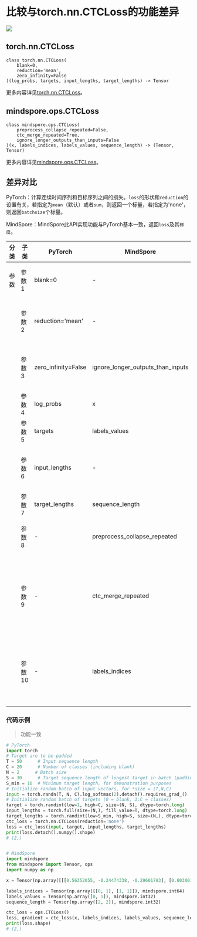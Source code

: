 # 比较与torch.nn.CTCLoss的功能差异

<a href="https://gitee.com/mindspore/docs/blob/master/docs/mindspore/source_zh_cn/note/api_mapping/pytorch_diff/CTCLoss.md" target="_blank"><img src="https://mindspore-website.obs.cn-north-4.myhuaweicloud.com/website-images/master/resource/_static/logo_source.png"></a>

## torch.nn.CTCLoss

```text
class torch.nn.CTCLoss(
    blank=0,
    reduction='mean',
    zero_infinity=False
)(log_probs, targets, input_lengths, target_lengths) -> Tensor
```

更多内容详见[torch.nn.CTCLoss](https://pytorch.org/docs/1.8.1/generated/torch.nn.CTCLoss.html)。

## mindspore.ops.CTCLoss

```text
class mindspore.ops.CTCLoss(
    preprocess_collapse_repeated=False,
    ctc_merge_repeated=True,
    ignore_longer_outputs_than_inputs=False
)(x, labels_indices, labels_values, sequence_length) -> (Tensor, Tensor)
```

更多内容详见[mindspore.ops.CTCLoss](https://www.mindspore.cn/docs/zh-CN/master/api_python/ops/mindspore.ops.CTCLoss.html)。

## 差异对比

PyTorch：计算连续时间序列和目标序列之间的损失。`loss`的形状和`reduction`的设置有关，若指定为`mean`（默认）或者`sum`，则返回一个标量，若指定为'none'，则返回`batchsize`个标量。

MindSpore：MindSpore此API实现功能与PyTorch基本一致，返回`loss`及其`梯度`。

| 分类 | 子类   | PyTorch             | MindSpore                         | 差异                                                         |
| ---- | ------ | ------------------- | --------------------------------- | ------------------------------------------------------------ |
| 参数 | 参数1  | blank=0             |          -                         | MindSpore无此参数。空白标签为 num_classes - 1     |
|      | 参数2  | reduction='mean'    |           -                        | MindsSpore无此参数。MindSpore默认不对损失结果进行处理 |
|      | 参数3  | zero_infinity=False | ignore_longer_outputs_than_inputs | 功能一致，参数名称不同。用于解决输入序列长度小于输出序列长度的问题 |
|      | 参数4  | log_probs               | x                                 | 功能一致，参数名称不同                                       |
|      | 参数5  | targets              | labels_values                     | 功能一致，参数名称不同                                       |
|      | 参数6  | input_lengths       |        -                           | MindSpore无此参数，PyTorch用此参数控制输入各个批次的长度                                |
|      | 参数7  | target_lengths      | sequence_length                   | 功能一致，参数名称不同                                       |
|      | 参数8  |    -                 | preprocess_collapse_repeated      | 如果为True，在CTC计算之前将折叠重复标签。默认值：False       |
|      | 参数9  |    -                 | ctc_merge_repeated                | 如果为False，在CTC计算过程中，重复的非空白标签不会被合并，这些标签将被解释为单独的标签。这是CTC的简化版本。默认值：True |
|      | 参数10 |      -               | labels_indices                    | labels_indices[i, :] = [b, t] 表示 labels_values[i] 存储 (batch b, time t) 的ID，保证了labels_values的秩为1 |

### 代码示例

> 功能一致

```python
# PyTorch
import torch
# Target are to be padded
T = 50      # Input sequence length
C = 20      # Number of classes (including blank)
N = 2      # Batch size
S = 30      # Target sequence length of longest target in batch (padding length)
S_min = 10  # Minimum target length, for demonstration purposes
# Initialize random batch of input vectors, for *size = (T,N,C)
input = torch.randn(T, N, C).log_softmax(2).detach().requires_grad_()
# Initialize random batch of targets (0 = blank, 1:C = classes)
target = torch.randint(low=1, high=C, size=(N, S), dtype=torch.long)
input_lengths = torch.full(size=(N,), fill_value=T, dtype=torch.long)
target_lengths = torch.randint(low=S_min, high=S, size=(N,), dtype=torch.long)
ctc_loss = torch.nn.CTCLoss(reduction='none')
loss = ctc_loss(input, target, input_lengths, target_lengths)
print(loss.detach().numpy().shape)
# (2,)


# MindSpore
import mindspore
from mindspore import Tensor, ops
import numpy as np

x = Tensor(np.array([[[0.56352055, -0.24474338, -0.29601783], [0.8030011, -1.2187808, -0.6991761]], [[-0.81990826, -0.3598757, 0.50144005], [-1.0980303, 0.60394925, 0.3771529]]]).astype(np.float32))

labels_indices = Tensor(np.array([[0, 1], [1, 1]]), mindspore.int64)
labels_values = Tensor(np.array([0, 1]), mindspore.int32)
sequence_length = Tensor(np.array([2, 2]), mindspore.int32)

ctc_loss = ops.CTCLoss()
loss, gradient = ctc_loss(x, labels_indices, labels_values, sequence_length)
print(loss.shape)
# (2,)

```
